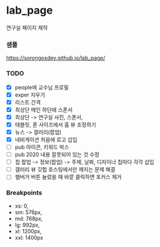 # lab_page

연구실 페이지 제작

### 샘플

https://sorongosdev.github.io/lab_page/

### TODO

- [x] people에 교수님 프로필
- [x] exper 지우기
- [x] 리스트 간격
- [x] 최상단 메인 하단에 스폰서
- [x] 최상단 -> 연구실 사진, 스폰서,
- [x] 태블릿, 폰 사이즈에서 홈 뷰 조정하기
- [x] 뉴스 -> 갤러리(팝업)
- [x] 네비게이션 처음에 로고 삽입
- [ ] pub 아이콘, 키워드 박스
- [ ] pub 2020 내용 잘못되어 있는 것 수정
- [ ] 칩 팝업 -> 정보(팝업) -> 주제, 날짜, 디자이너 칩마다 각각 삽입
- [ ] 갤러리 뷰 깃헙 호스팅에서만 깨지는 문제 해결
- [ ] 햄버거 버튼 눌렀을 때 바깥 클릭하면 포커스 제거

### Breakpoints

- xs: 0,
- sm: 576px,
- md: 768px,
- lg: 992px,
- xl: 1200px,
- xxl: 1400px
